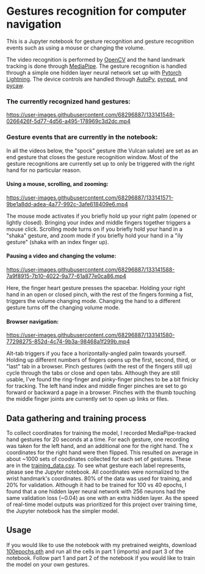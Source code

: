 # Gestures recognition for computer navigation
This is a Jupyter notebook for gesture recognition and gesture recognition events such as using a mouse or changing the volume.

The video recognition is performed by [OpenCV](https://opencv.org/) and the hand landmark tracking is done through [MediaPipe](https://google.github.io/mediapipe/solutions/hands.html). The gesture recognition is handled through a simple one hidden layer neural network set up with [Pytorch Lightning](https://www.pytorchlightning.ai/). The device controls are handled through [AutoPy](https://github.com/autopilot-rs/autopy), [pynput](https://pynput.readthedocs.io/en/latest/), and [pycaw](https://github.com/AndreMiras/pycaw).

### The currently recognized hand gestures:

https://user-images.githubusercontent.com/68296887/133141548-0266426f-5d77-4d56-a495-178969c3d2dc.mp4

### Gesture events that are currently in the notebook:
In all the videos below, the "spock" gesture (the Vulcan salute) are set as an end gesture that closes the gesture recognition window. Most of the gesture recognitions are currently set up to only be triggered with the right hand for no particular reason.

#### Using a mouse, scrolling, and zooming:
https://user-images.githubusercontent.com/68296887/133141571-9be1a8dd-adea-4a77-992c-3afe618409e6.mp4

The mouse mode activates if you briefly hold up your right palm (opened or lightly closed). Bringing your index and middle fingers together triggers a mouse click. Scrolling mode turns on if you briefly hold your hand in a "shaka" gesture, and zoom mode if you briefly hold your hand in a "ily gesture" (shaka with an index finger up).

#### Pausing a video and changing the volume:
https://user-images.githubusercontent.com/68296887/133141588-7a9f8915-7b10-4022-9a77-61a877e0ca86.mp4

Here, the finger heart gesture presses the spacebar. Holding your right hand in an open or closed pinch, with the rest of the fingers forming a fist, triggers the volume changing mode. Changing the hand to a different gesture turns off the changing volume mode.


#### Browser navigation:
https://user-images.githubusercontent.com/68296887/133141580-77298275-852d-4c74-9b3a-98468a1f299b.mp4

Alt-tab triggers if you face a horizontally-angled palm towards yourself. Holding up different numbers of fingers opens up the first, second, third, or "last" tab in a browser. Pinch gestures (with the rest of the fingers still up) cycle through the tabs or close and open tabs. Although they are still usable, I've found the ring-finger and pinky-finger pinches to be a bit finicky for tracking. The left hand index and middle finger pinches are set to go forward or backward a page in a browser. Pinches with the thumb touching the middle finger joints are currently set to open up links or files. 

## Data gathering and training process
To collect coordinates for training the model, I recorded MediaPipe-tracked hand gestures for 20 seconds at a time. For each gesture, one recording was taken for the left hand, and an additional one for the right hand. The x coordinates for the right hand were then flipped. This resulted on average in about ~1000 sets of coodinates collected for each set of gestures. These are in the [training_data.csv](https://github.com/Olya-M/gestures-recognition/blob/main/training_data.csv). To see what gesture each label represents, please see the Jupyter notebook. All coordinates were normalized to the wrist handmark's coordinates. 80% of the data was used for training, and 20% for validation. Although it had to be trained for 100 vs 40 epochs, I found that a one hidden layer neural network with 256 neurons had the same validation loss (~0.04) as one with an extra hidden layer. As the speed of real-time model outputs was prioritized for this project over training time, the Jupyter notebook has the simpler model.

## Usage

If you would like to use the notebook with my pretrained weights, download [100epochs.pth](https://github.com/Olya-M/gestures-recognition/blob/main/100epochs.pth) and run all the cells in part 1 (imports) and part 3 of the notebook. Follow part 1 and part 2 of the notebook if you would like to train the model on your own gestures. 
